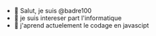 - 👋 Salut, je suis @badre100
- 👀 je suis intereser part l'informatique
- 🌱 j'aprend actuelement le codage en javascipt
  

